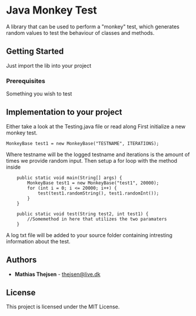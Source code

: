 # Java Monkey Test
A library that can be used to perform a "monkey" test, which generates random values to test the behaviour of classes and methods.

## Getting Started
Just import the lib into your project

### Prerequisites
Something you wish to test
## Implementation to your project
Either take a look at the Testing.java file or read along
First initialize a new monkey test.
```
MonkeyBase test1 = new MonkeyBase("TESTNAME", ITERATIONS);
```
Where testname will be the logged testname and iterations is the amount of times we provide random input.
Then setup a for loop with the method inside
```
	public static void main(String[] args) {
		MonkeyBase test1 = new MonkeyBase("test1", 20000);
		for (int i = 0; i <= 20000; i++) {
			test(test1.randomString(), test1.randomInt());
		}
	}
	
	public static void test(String test2, int test1) {
		//Somemethod in here that utilizes the two paramaters
	}
```

A log txt file will be added to your source folder containing intresting information about the test.
## Authors

* **Mathias Thejsen** - thejsen@live.dk

## License

This project is licensed under the MIT License.


